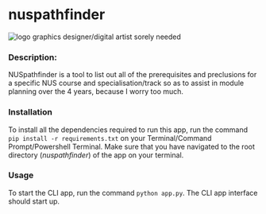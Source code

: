 # nuspathfinder
![logo](https://i.ibb.co/YQGpxb3/photo-6255985970092552217-y.jpg)
graphics designer/digital artist sorely needed
### Description:
NUSpathfinder is a tool to list out all of the prerequisites and preclusions for a specific NUS course and specialisation/track so as to assist in module planning over the 4 years, because I worry too much. 

### Installation
To install all the dependencies required to run this app, run the command `pip install -r requirements.txt` on your 
Terminal/Command Prompt/Powershell Terminal. Make sure that you have navigated to the root directory (*nuspathfinder*)
of the app on your terminal.

### Usage
To start the CLI app, run the command `python app.py`. The CLI app interface should start up.